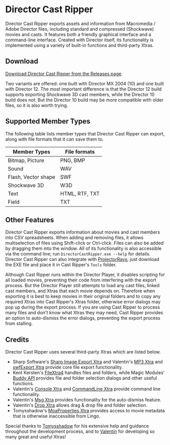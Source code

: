 # Director Cast Ripper
Director Cast Ripper exports assets and information from Macromedia / Adobe Director files, including standard and compressed (Shockwave) movies and casts. It features both a friendly graphical interface and a command-line interface. Created with Director itself, its functionality is implemented using a variety of built-in functions and third-party Xtras.

## Download
[Download Director Cast Ripper from the Releases page](https://github.com/n0samu/DirectorCastRipper/releases/latest).

Two variants are offered: one built with Director MX 2004 (10) and one built with Director 12. The most important difference is that the Director 12 build supports exporting Shockwave 3D cast members, while the Director 10 build does not. But the Director 10 build may be more compatible with older files, so it is also worth trying.

## Supported Member Types
The following table lists member types that Director Cast Ripper can export, along with file formats that it can save them to.

| Member Types        | File formats   |
| ------------------- | -------------- |
| Bitmap, Picture     | PNG, BMP       |
| Sound               | WAV            |
| Flash, Vector shape | SWF            |
| Shockwave 3D        | W3D            | 
| Text                | HTML, RTF, TXT | 
| Field               | TXT            |

## Other Features
Director Cast Ripper exports information about movies and cast members into CSV spreadsheets. When adding and removing files, it allows multiselection of files using Shift-click or Ctrl-click. Files can also be added by dragging them into the window. All of its functionality is also accessible via the command line; run `DirectorCastRipper.exe --help` for details. Director Cast Ripper can also integrate with [ProjectorRays](https://github.com/ProjectorRays/ProjectorRays); just download the EXE file and place it in Cast Ripper's `Tools` folder.

Although Cast Ripper runs within the Director Player, it disables scripting for all loaded movies, preventing their code from interfering with the export process. But the Director Player still attempts to load any cast files, linked cast members, and Xtras that each movie depends on. Therefore when exporting it is best to keep movies in their original folders and to copy any required Xtras into Cast Ripper's Xtras folder, otherwise error dialogs may pop up during the export process. If you are using Cast Ripper to process many files and don't know what Xtras they may need, Cast Ripper provides an option to auto-dismiss the error dialogs, preventing the export process from stalling.

## Credits
Director Cast Ripper uses several third-party Xtras which are listed below.
- Sharp Software's [Sharp Image Export Xtra](http://web.archive.org/web/20041009161548/http://sharp-software.com/products/index.htm#sharpexport) and Valentin's [MP3 Xtra](https://valentin.dasdeck.com/xtras/mp3_xtra/win/) and [swfExport Xtra](https://valentin.dasdeck.com/xtras/swfexport_xtra/win/) provide core file export functionality.
- Kent Kersten's [FileXtra4](http://web.archive.org/web/20040803131759/http://www.kblab.net/xtras/FileXtra4/index.html) handles files and folders, while Magic Modules' [Buddy API](http://mods.com.au/) provides file and folder selection dialogs and other useful functions.
- Valentin's [Console Xtra](https://valentin.dasdeck.com/xtras/console_xtra/win/) and [CommandLine Xtra](https://valentin.dasdeck.com/xtras/commandline_xtra/win/) provide command line functionality.
- Valentin's [Msg Xtra](https://valentin.dasdeck.com/xtras/msg_xtra/win/) provides functionality for the auto-dismiss feature.
- Valentin's [Drop Xtra](https://valentin.dasdeck.com/xtras/drop_xtra/win/) allows drag & drop file and folder selection.
- Tomysshadow's [MoaProperties Xtra](https://github.com/tomysshadow/MoaProperties-Xtra/) provides access to movie metadata that is otherwise inaccessible from Lingo.

Special thanks to [Tomysshadow](https://github.com/tomysshadow/) for his extensive help and guidance throughout the development process, and to [Valentin](https://valentin.dasdeck.com/) for developing so many great and useful Xtras!
